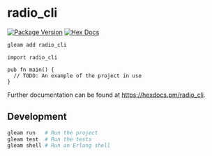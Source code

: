 # radio_cli

[![Package Version](https://img.shields.io/hexpm/v/radio_cli)](https://hex.pm/packages/radio_cli)
[![Hex Docs](https://img.shields.io/badge/hex-docs-ffaff3)](https://hexdocs.pm/radio_cli/)

```sh
gleam add radio_cli
```
```gleam
import radio_cli

pub fn main() {
  // TODO: An example of the project in use
}
```

Further documentation can be found at <https://hexdocs.pm/radio_cli>.

## Development

```sh
gleam run   # Run the project
gleam test  # Run the tests
gleam shell # Run an Erlang shell
```
